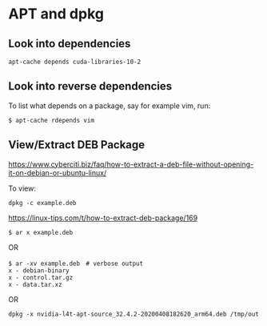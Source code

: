 # APT and dpkg

## Look into dependencies

```
apt-cache depends cuda-libraries-10-2
```

## Look into reverse dependencies 

To list what depends on a package, say for example vim, run:

```
$ apt-cache rdepends vim
```

## View/Extract DEB Package

https://www.cyberciti.biz/faq/how-to-extract-a-deb-file-without-opening-it-on-debian-or-ubuntu-linux/

To view:
```
dpkg -c example.deb
```

https://linux-tips.com/t/how-to-extract-deb-package/169

```
$ ar x example.deb
```

OR

```
$ ar -xv example.deb　# verbose output
x - debian-binary
x - control.tar.gz
x - data.tar.xz
```

OR


```
dpkg -x nvidia-l4t-apt-source_32.4.2-20200408182620_arm64.deb /tmp/out
```


